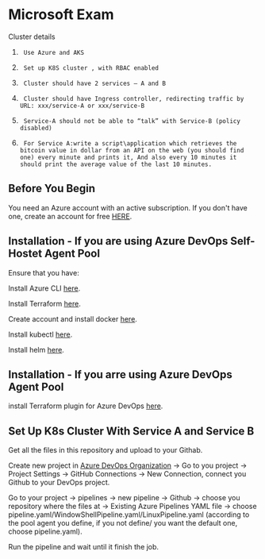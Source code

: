 # Microsoft Exam

Cluster details
1.      Use Azure and AKS

2.      Set up K8S cluster , with RBAC enabled

3.      Cluster should have 2 services – A and B

4.      Cluster should have Ingress controller, redirecting traffic by URL: xxx/service-A or xxx/service-B

5.      Service-A should not be able to “talk” with Service-B (policy disabled)

6.      For Service A:write a script\application which retrieves the bitcoin value in dollar from an API on the web (you should find one) every minute and prints it, And also every 10 minutes it should print the average value of the last 10 minutes.

## Before You Begin
You need an Azure account with an active subscription. If you don't have one, create an account for free [HERE](https://azure.microsoft.com/en-us/pricing/purchase-options/azure-account?icid=azurefreeaccount&WT.mc_id=A261C142F).

## Installation - If you are using Azure DevOps Self-Hostet Agent Pool
Ensure that you have:

Install Azure CLI [here](https://learn.microsoft.com/en-us/cli/azure/get-started-with-azure-cli?view=azure-cli-latest).

Install Terraform [here](https://learn.microsoft.com/en-us/azure/developer/terraform/get-started-windows-powershell).

Create account and install docker [here](https://www.docker.com/).

Install kubectl [here](https://kubernetes.io/releases/download/).

Install helm [here](https://helm.sh/docs/intro/install/).

## Installation - If you arre using Azure DevOps Agent Pool

install Terraform plugin for Azure DevOps [here](https://marketplace.visualstudio.com/items?itemName=ms-devlabs.custom-terraform-tasks).

## Set Up K8s Cluster With Service A and Service B

Get all the files in this repository and upload to your Githab.

Create new project in  [Azure DevOps Organization](https://aex.dev.azure.com/me?mkt=he-IL) -> Go to you project -> Project Settings -> GitHub Connections -> New Connection, connect you Github to your DevOps project.

Go to your project -> pipelines -> new pipeline -> Github -> choose you repository where the files at -> Existing Azure Pipelines YAML file -> choose pipeline.yaml/WindowShellPipeline.yaml/LinuxPipeline.yaml (according to the pool agent you define, if you not define/ you want the default one, choose pipeline.yaml).

Run the pipeline and wait until it finish the job.
